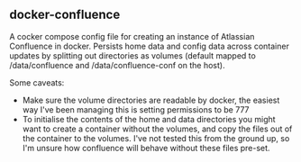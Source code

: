 ## docker-confluence

A cocker compose config file for creating an instance of Atlassian Confluence in
docker. Persists home data and config data across container updates by splitting
out directories as volumes (default mapped to /data/confluence and
/data/confluence-conf on the host).

Some caveats:
- Make sure the volume directories are readable by docker, the easiest way I've
been managing this is setting permissions to be 777
- To initialise the contents of the home and data directories you might want to
create a container without the volumes, and copy the files out of the container
to the volumes. I've not tested this from the ground up, so I'm unsure how
confluence will behave without these files pre-set.
